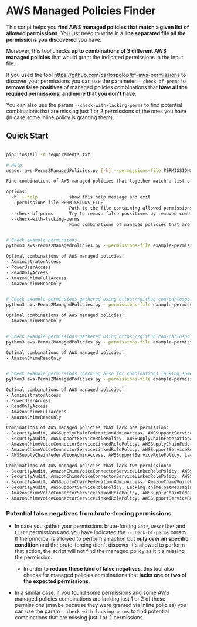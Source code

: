 # AWS Managed Policies Finder

This script helps you **find AWS managed policies that match a given list of allowed permissions**. You just need to write in a **line separated file all the permissions you discovered** you have.

Moreover, this tool checks **up to combinations of 3 different AWS managed policies** that would grant the indicated permissions in the input file.

If you used the tool https://github.com/carlospolop/bf-aws-permissions to discover your permissions you can use the parameter `--check-bf-perms` to **remove false positives** of managed policies combinations that **have all the required permissions, and more that you don't have**.

You can also use the param `--check-with-lacking-perms` to find potential combinations that are missing just 1 or 2 permissions of the ones you have (in case some inline policy is granting them).


## Quick Start

```bash

pip3 install -r requirements.txt

# Help
usage: aws-Perms2ManagedPolicies.py [-h] --permissions-file PERMISSIONS_FILE [--check-bf-perms] [--check-with-lacking-perms]

Find combinations of AWS managed policies that together match a list of allowed permissions.

options:
  -h, --help            show this help message and exit
  --permissions-file PERMISSIONS_FILE
                        Path to the file containing allowed permissions, one per line
  --check-bf-perms      Try to remove false possitives by removed combinations that require you to have other permissions if you have used the tool https://github.com/carlospolop/bf-aws-permissions
  --check-with-lacking-perms
                        Find combinations of managed policies that are lacking one or two permissions


# Check example permissions
python3 aws-Perms2ManagedPolicies.py --permissions-file example-permissions.txt                 

Optimal combinations of AWS managed policies:
- AdministratorAccess
- PowerUserAccess
- ReadOnlyAccess
- AmazonChimeFullAccess
- AmazonChimeReadOnly


# Check example permissions gathered using https://github.com/carlospolop/bf-aws-permissions (remove false positives)
python3 aws-Perms2ManagedPolicies.py --permissions-file example-permissions.txt --check-bf-perms

Optimal combinations of AWS managed policies:
- AmazonChimeReadOnly


# Check example permissions gathered using https://github.com/carlospolop/bf-aws-permissions (remove false positives) and also for combinations lacking some permissions
python3 aws-Perms2ManagedPolicies.py --permissions-file example-permissions.txt --check-with-lacking-perms --check-bf-perms

Optimal combinations of AWS managed policies:
- AmazonChimeReadOnly


# Check example permissions checking also for combinations lacking some permissions
python3 aws-Perms2ManagedPolicies.py --permissions-file example-permissions.txt --check-with-lacking-perms

Optimal combinations of AWS managed policies:
- AdministratorAccess
- PowerUserAccess
- ReadOnlyAccess
- AmazonChimeFullAccess
- AmazonChimeReadOnly

Combinations of AWS managed policies that lack one permission:
- SecurityAudit, AWSSupplyChainFederationAdminAccess, AWSSupportServiceRolePolicy, Lacking chime:GetPhoneNumberSettings
- SecurityAudit, AWSSupportServiceRolePolicy, AWSSupplyChainFederationAdminAccess, Lacking chime:GetPhoneNumberSettings
- AmazonChimeVoiceConnectorServiceLinkedRolePolicy, AWSSupplyChainFederationAdminAccess, AWSSupportServiceRolePolicy, Lacking chime:GetPhoneNumberSettings
- AmazonChimeVoiceConnectorServiceLinkedRolePolicy, AWSSupportServiceRolePolicy, AWSSupplyChainFederationAdminAccess, Lacking chime:GetPhoneNumberSettings
- AWSSupplyChainFederationAdminAccess, AWSSupportServiceRolePolicy, Lacking chime:GetPhoneNumberSettings

Combinations of AWS managed policies that lack two permissions:
- SecurityAudit, AmazonChimeVoiceConnectorServiceLinkedRolePolicy, AWSSupplyChainFederationAdminAccess, Lacking chime:GetPhoneNumberSettings, chime:GetGlobalSettings
- SecurityAudit, AmazonChimeVoiceConnectorServiceLinkedRolePolicy, AWSSupportServiceRolePolicy, Lacking chime:GetMessagingSessionEndpoint, chime:GetPhoneNumberSettings
- SecurityAudit, AWSSupplyChainFederationAdminAccess, AmazonChimeVoiceConnectorServiceLinkedRolePolicy, Lacking chime:GetPhoneNumberSettings, chime:GetGlobalSettings
- SecurityAudit, AWSSupportServiceRolePolicy, Lacking chime:GetMessagingSessionEndpoint, chime:GetPhoneNumberSettings
- AmazonChimeVoiceConnectorServiceLinkedRolePolicy, AWSSupplyChainFederationAdminAccess, Lacking chime:GetPhoneNumberSettings, chime:GetGlobalSettings
- AmazonChimeVoiceConnectorServiceLinkedRolePolicy, AWSSupportServiceRolePolicy, Lacking chime:GetMessagingSessionEndpoint, chime:GetPhoneNumberSettings
```

### Potential false negatives from brute-forcing permissions

- In case you gather your permissions brute-forcing `Get*`, `Describe*` and `List*` permissions and you have indicated the `--check-bf-perms` param. If the principal is allowed to perform an action but **only over an specific condition** and the brute-forcing didn't discover it's allowed to perform that action, the script will not find the managed policy as it it's missing the permission.
  - In order to **reduce these kind of false negatives**, this tool also checks for managed policies combinations that **lacks one or two of the expected permissions**.

- In a similar case, if you found some permissions and some AWS managed policies combinations are lacking just 1 or 2 of those permissions (maybe because they were granted via inline policies) you can use the param `--check-with-lacking-perms` to find potential combinations that are missing just 1 or 2 permissions.

